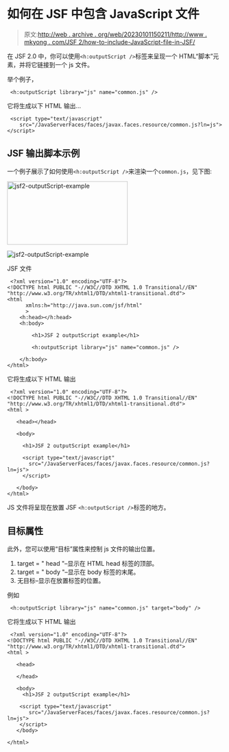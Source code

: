 # 如何在 JSF 中包含 JavaScript 文件

> 原文:[http://web . archive . org/web/20230101150211/http://www . mkyong . com/JSF 2/how-to-include-JavaScript-file-in-JSF/](http://web.archive.org/web/20230101150211/http://www.mkyong.com/jsf2/how-to-include-javascript-file-in-jsf/)

在 JSF 2.0 中，你可以使用`<h:outputScript />`标签来呈现一个 HTML“脚本”元素，并将它链接到一个 js 文件。

举个例子，

```
 <h:outputScript library="js" name="common.js" /> 
```

它将生成以下 HTML 输出…

```
 <script type="text/javascript" 
  	src="/JavaServerFaces/faces/javax.faces.resource/common.js?ln=js">
</script> 
```

## JSF 输出脚本示例

一个例子展示了如何使用`<h:outputScript />`来渲染一个`common.js`，见下图:

<noscript><img src="../Images/6b03f2e448ae2ad98106ca35ae603da5.png" alt="jsf2-outputScript-example" title="jsf2-outputScript-example" width="281" height="148" data-original-src="http://web.archive.org/web/20210108082140im_/http://www.mkyong.com/wp-content/uploads/2010/10/jsf2-outputScript-example.png"/></noscript>

![jsf2-outputScript-example](../Images/00d11877ad9f8c4e7d9bdb51306c5812.png "jsf2-outputScript-example")

JSF 文件

```
 <?xml version="1.0" encoding="UTF-8"?>
<!DOCTYPE html PUBLIC "-//W3C//DTD XHTML 1.0 Transitional//EN" 
"http://www.w3.org/TR/xhtml1/DTD/xhtml1-transitional.dtd">
<html    
      xmlns:h="http://java.sun.com/jsf/html"
      >
    <h:head></h:head>
    <h:body>

    	<h1>JSF 2 outputScript example</h1>

    	<h:outputScript library="js" name="common.js" />

    </h:body>
</html> 
```

它将生成以下 HTML 输出

```
 <?xml version="1.0" encoding="UTF-8"?>
<!DOCTYPE html PUBLIC "-//W3C//DTD XHTML 1.0 Transitional//EN" 
"http://www.w3.org/TR/xhtml1/DTD/xhtml1-transitional.dtd">
<html >

   <head></head>

   <body>

     <h1>JSF 2 outputScript example</h1>

     <script type="text/javascript" 
       src="/JavaServerFaces/faces/javax.faces.resource/common.js?ln=js">
     </script>

   </body>
</html> 
```

JS 文件将呈现在放置 JSF `<h:outputScript />`标签的地方。

## 目标属性

此外，您可以使用“目标”属性来控制 js 文件的输出位置。

1.  target = " head "–显示在 HTML head 标签的顶部。
2.  target = " body "–显示在 body 标签的末尾。
3.  无目标–显示在放置标签的位置。

例如

```
 <h:outputScript library="js" name="common.js" target="body" /> 
```

它将生成以下 HTML 输出

```
 <?xml version="1.0" encoding="UTF-8"?>
<!DOCTYPE html PUBLIC "-//W3C//DTD XHTML 1.0 Transitional//EN" 
"http://www.w3.org/TR/xhtml1/DTD/xhtml1-transitional.dtd">
<html >

   <head>

   </head>

   <body> 	
     <h1>JSF 2 outputScript example</h1>

	<script type="text/javascript" 
	   src="/JavaServerFaces/faces/javax.faces.resource/common.js?ln=js">
	</script>
   </body>

</html> 
```